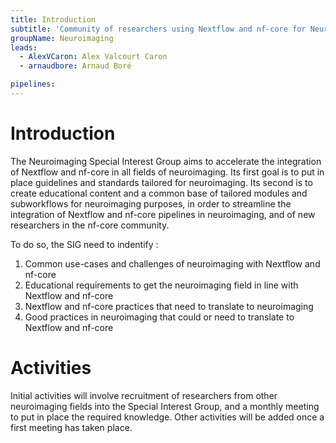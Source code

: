 ```yaml
---
title: Introduction
subtitle: 'Community of researchers using Nextflow and nf-core for Neuroimaging'
groupName: Neuroimaging
leads:
  - AlexVCaron: Alex Valcourt Caron
  - arnaudbore: Arnaud Boré

pipelines:
---
```


# Introduction

The Neuroimaging Special Interest Group aims to accelerate the integration of Nextflow and nf-core in all fields of neuroimaging. Its first goal is to put in place guidelines and standards tailored for neuroimaging. Its second is to create educational content and a common base of tailored modules and subworkflows for neuroimaging purposes, in order to streamline the integration of Nextflow and nf-core pipelines in neuroimaging, and of new researchers in the nf-core community.

To do so, the SIG need to indentify :

1. Common use-cases and challenges of neuroimaging with Nextflow and nf-core
2. Educational requirements to get the neuroimaging field in line with Nextflow and nf-core
3. Nextflow and nf-core practices that need to translate to neuroimaging
4. Good practices in neuroimaging that could or need to translate to Nextflow and nf-core

# Activities

Initial activities will involve recruitment of researchers from other neuroimaging fields into the Special Interest Group, and a monthly meeting to put in place the required knowledge. Other activities will be added once a first meeting has taken place.
